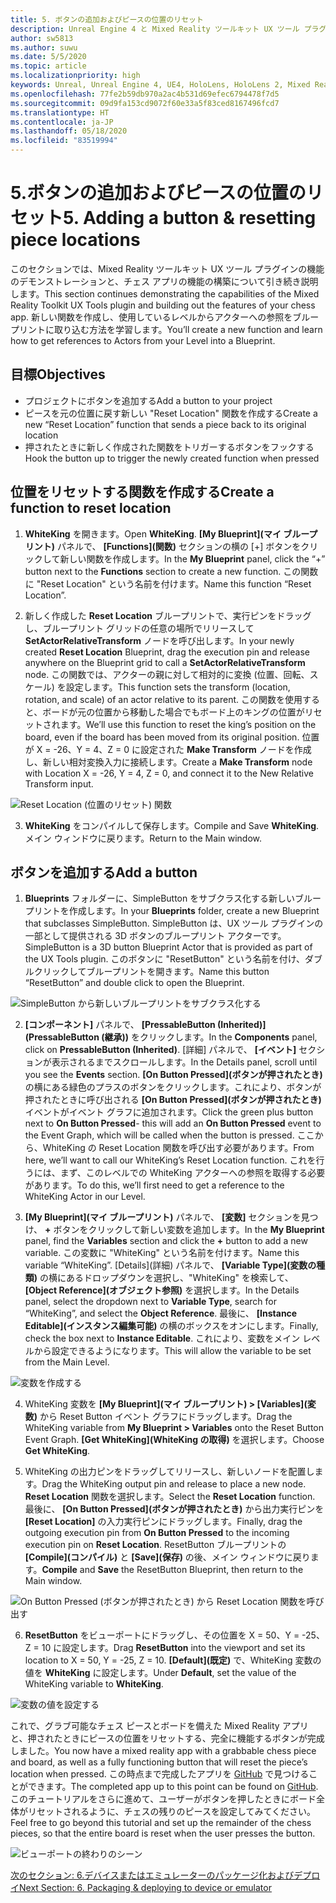 ```yaml
---
title: 5. ボタンの追加およびピースの位置のリセット
description: Unreal Engine 4 と Mixed Reality ツールキット UX ツール プラグインを使用して簡単なチェス アプリを構築するためのチュートリアルのパート 5
author: sw5813
ms.author: suwu
ms.date: 5/5/2020
ms.topic: article
ms.localizationpriority: high
keywords: Unreal, Unreal Engine 4, UE4, HoloLens, HoloLens 2, Mixed Reality, チュートリアル, 入門, mrtk, uxt, UX ツール, ドキュメント
ms.openlocfilehash: 77fe2b59db970a2ac4b531d69efec6794478f7d5
ms.sourcegitcommit: 09d9fa153cd9072f60e33a5f83ced8167496fcd7
ms.translationtype: HT
ms.contentlocale: ja-JP
ms.lasthandoff: 05/18/2020
ms.locfileid: "83519994"
---
```

# <a name="5-adding-a-button--resetting-piece-locations"></a><span data-ttu-id="1e466-104">5.ボタンの追加およびピースの位置のリセット</span><span class="sxs-lookup"><span data-stu-id="1e466-104">5. Adding a button & resetting piece locations</span></span>

<span data-ttu-id="1e466-105">このセクションでは、Mixed Reality ツールキット UX ツール プラグインの機能のデモンストレーションと、チェス アプリの機能の構築について引き続き説明します。</span><span class="sxs-lookup"><span data-stu-id="1e466-105">This section continues demonstrating the capabilities of the Mixed Reality Toolkit UX Tools plugin and building out the features of your chess app.</span></span> <span data-ttu-id="1e466-106">新しい関数を作成し、使用しているレベルからアクターへの参照をブループリントに取り込む方法を学習します。</span><span class="sxs-lookup"><span data-stu-id="1e466-106">You’ll create a new function and learn how to get references to Actors from your Level into a Blueprint.</span></span>

## <a name="objectives"></a><span data-ttu-id="1e466-107">目標</span><span class="sxs-lookup"><span data-stu-id="1e466-107">Objectives</span></span>

* <span data-ttu-id="1e466-108">プロジェクトにボタンを追加する</span><span class="sxs-lookup"><span data-stu-id="1e466-108">Add a button to your project</span></span>
* <span data-ttu-id="1e466-109">ピースを元の位置に戻す新しい "Reset Location" 関数を作成する</span><span class="sxs-lookup"><span data-stu-id="1e466-109">Create a new “Reset Location” function that sends a piece back to its original location</span></span>
* <span data-ttu-id="1e466-110">押されたときに新しく作成された関数をトリガーするボタンをフックする</span><span class="sxs-lookup"><span data-stu-id="1e466-110">Hook the button up to trigger the newly created function when pressed</span></span>

## <a name="create-a-function-to-reset-location"></a><span data-ttu-id="1e466-111">位置をリセットする関数を作成する</span><span class="sxs-lookup"><span data-stu-id="1e466-111">Create a function to reset location</span></span>

1.  <span data-ttu-id="1e466-112">**WhiteKing** を開きます。</span><span class="sxs-lookup"><span data-stu-id="1e466-112">Open **WhiteKing**.</span></span> <span data-ttu-id="1e466-113">**[My Blueprint]\(マイ ブループリント\)** パネルで、 **[Functions]\(関数\)** セクションの横の [+] ボタンをクリックして新しい関数を作成します。</span><span class="sxs-lookup"><span data-stu-id="1e466-113">In the **My Blueprint** panel, click the “+” button next to the **Functions** section to create a new function.</span></span> <span data-ttu-id="1e466-114">この関数に "Reset Location" という名前を付けます。</span><span class="sxs-lookup"><span data-stu-id="1e466-114">Name this function “Reset Location”.</span></span> 

2.  <span data-ttu-id="1e466-115">新しく作成した **Reset Location** ブループリントで、実行ピンをドラッグし、ブループリント グリッドの任意の場所でリリースして **SetActorRelativeTransform** ノードを呼び出します。</span><span class="sxs-lookup"><span data-stu-id="1e466-115">In your newly created **Reset Location** Blueprint, drag the execution pin and release anywhere on the Blueprint grid to call a **SetActorRelativeTransform** node.</span></span> <span data-ttu-id="1e466-116">この関数では、アクターの親に対して相対的に変換 (位置、回転、スケール) を設定します。</span><span class="sxs-lookup"><span data-stu-id="1e466-116">This function sets the transform (location, rotation, and scale) of an actor relative to its parent.</span></span> <span data-ttu-id="1e466-117">この関数を使用すると、ボードが元の位置から移動した場合でもボード上のキングの位置がリセットされます。</span><span class="sxs-lookup"><span data-stu-id="1e466-117">We’ll use this function to reset the king’s position on the board, even if the board has been moved from its original position.</span></span> <span data-ttu-id="1e466-118">位置が X = -26、Y = 4、Z = 0 に設定された **Make Transform** ノードを作成し、新しい相対変換入力に接続します。</span><span class="sxs-lookup"><span data-stu-id="1e466-118">Create a **Make Transform** node with Location X = -26, Y = 4, Z = 0, and connect it to the New Relative Transform input.</span></span> 

![Reset Location (位置のリセット) 関数](images/unreal-uxt/5-function.PNG)

3.  <span data-ttu-id="1e466-120">**WhiteKing** をコンパイルして保存します。</span><span class="sxs-lookup"><span data-stu-id="1e466-120">Compile and Save **WhiteKing**.</span></span> <span data-ttu-id="1e466-121">メイン ウィンドウに戻ります。</span><span class="sxs-lookup"><span data-stu-id="1e466-121">Return to the Main window.</span></span> 

## <a name="add-a-button"></a><span data-ttu-id="1e466-122">ボタンを追加する</span><span class="sxs-lookup"><span data-stu-id="1e466-122">Add a button</span></span>

1.  <span data-ttu-id="1e466-123">**Blueprints** フォルダーに、SimpleButton をサブクラス化する新しいブループリントを作成します。</span><span class="sxs-lookup"><span data-stu-id="1e466-123">In your **Blueprints** folder, create a new Blueprint that subclasses SimpleButton.</span></span> <span data-ttu-id="1e466-124">SimpleButton は、UX ツール プラグインの一部として提供される 3D ボタンのブループリント アクターです。</span><span class="sxs-lookup"><span data-stu-id="1e466-124">SimpleButton is a 3D button Blueprint Actor that is provided as part of the UX Tools plugin.</span></span> <span data-ttu-id="1e466-125">このボタンに "ResetButton" という名前を付け、ダブルクリックしてブループリントを開きます。</span><span class="sxs-lookup"><span data-stu-id="1e466-125">Name this button “ResetButton” and double click to open the Blueprint.</span></span> 

![SimpleButton から新しいブループリントをサブクラス化する](images/unreal-uxt/5-subclass.PNG)

2.  <span data-ttu-id="1e466-127">**[コンポーネント]** パネルで、 **[PressableButton (Inherited)]\(PressableButton (継承)\)** をクリックします。</span><span class="sxs-lookup"><span data-stu-id="1e466-127">In the **Components** panel, click on **PressableButton (Inherited)**.</span></span> <span data-ttu-id="1e466-128">[詳細] パネルで、 **[イベント]** セクションが表示されるまでスクロールします。</span><span class="sxs-lookup"><span data-stu-id="1e466-128">In the Details panel, scroll until you see the **Events** section.</span></span> <span data-ttu-id="1e466-129">**[On Button Pressed]\(ボタンが押されたとき\)** の横にある緑色のプラスのボタンをクリックします。これにより、ボタンが押されたときに呼び出される **[On Button Pressed]\(ボタンが押されたとき\)** イベントがイベント グラフに追加されます。</span><span class="sxs-lookup"><span data-stu-id="1e466-129">Click the green plus button next to **On Button Pressed**- this will add an **On Button Pressed** event to the Event Graph, which will be called when the button is pressed.</span></span> <span data-ttu-id="1e466-130">ここから、WhiteKing の Reset Location 関数を呼び出す必要があります。</span><span class="sxs-lookup"><span data-stu-id="1e466-130">From here, we’ll want to call our WhiteKing’s Reset Location function.</span></span> <span data-ttu-id="1e466-131">これを行うには、まず、このレベルでの WhiteKing アクターへの参照を取得する必要があります。</span><span class="sxs-lookup"><span data-stu-id="1e466-131">To do this, we’ll first need to get a reference to the WhiteKing Actor in our Level.</span></span> 

3.  <span data-ttu-id="1e466-132">**[My Blueprint]\(マイ ブループリント\)** パネルで、 **[変数]** セクションを見つけ、 **+** ボタンをクリックして新しい変数を追加します。</span><span class="sxs-lookup"><span data-stu-id="1e466-132">In the **My Blueprint** panel, find the **Variables** section and click the **+** button to add a new variable.</span></span> <span data-ttu-id="1e466-133">この変数に "WhiteKing" という名前を付けます。</span><span class="sxs-lookup"><span data-stu-id="1e466-133">Name this variable “WhiteKing”.</span></span> <span data-ttu-id="1e466-134">[Details]\(詳細\) パネルで、 **[Variable Type]\(変数の種類\)** の横にあるドロップダウンを選択し、"WhiteKing" を検索して、 **[Object Reference]\(オブジェクト参照\)** を選択します。</span><span class="sxs-lookup"><span data-stu-id="1e466-134">In the Details panel, select the dropdown next to **Variable Type**, search for “WhiteKing”, and select the **Object Reference**.</span></span> <span data-ttu-id="1e466-135">最後に、 **[Instance Editable]\(インスタンス編集可能\)** の横のボックスをオンにします。</span><span class="sxs-lookup"><span data-stu-id="1e466-135">Finally, check the box next to **Instance Editable**.</span></span> <span data-ttu-id="1e466-136">これにより、変数をメイン レベルから設定できるようになります。</span><span class="sxs-lookup"><span data-stu-id="1e466-136">This will allow the variable to be set from the Main Level.</span></span> 

![変数を作成する](images/unreal-uxt/5-var.PNG)

4.  <span data-ttu-id="1e466-138">WhiteKing 変数を **[My Blueprint]\(マイ ブループリント\) > [Variables]\(変数\)** から Reset Button イベント グラフにドラッグします。</span><span class="sxs-lookup"><span data-stu-id="1e466-138">Drag the WhiteKing variable from **My Blueprint > Variables** onto the Reset Button Event Graph.</span></span> <span data-ttu-id="1e466-139">**[Get WhiteKing]\(WhiteKing の取得\)** を選択します。</span><span class="sxs-lookup"><span data-stu-id="1e466-139">Choose **Get WhiteKing**.</span></span> 

5.  <span data-ttu-id="1e466-140">WhiteKing の出力ピンをドラッグしてリリースし、新しいノードを配置します。</span><span class="sxs-lookup"><span data-stu-id="1e466-140">Drag the WhiteKing output pin and release to place a new node.</span></span> <span data-ttu-id="1e466-141">**Reset Location** 関数を選択します。</span><span class="sxs-lookup"><span data-stu-id="1e466-141">Select the **Reset Location** function.</span></span> <span data-ttu-id="1e466-142">最後に、 **[On Button Pressed]\(ボタンが押されたとき\)** から出力実行ピンを **[Reset Location]** の入力実行ピンにドラッグします。</span><span class="sxs-lookup"><span data-stu-id="1e466-142">Finally, drag the outgoing execution pin from **On Button Pressed** to the incoming execution pin on **Reset Location**.</span></span> <span data-ttu-id="1e466-143">ResetButton ブループリントの **[Compile]\(コンパイル\)** と **[Save]\(保存\)** の後、メイン ウィンドウに戻ります。</span><span class="sxs-lookup"><span data-stu-id="1e466-143">**Compile** and **Save** the ResetButton Blueprint, then return to the Main window.</span></span> 

![On Button Pressed (ボタンが押されたとき) から Reset Location 関数を呼び出す](images/unreal-uxt/5-callresetloc.PNG)

6.  <span data-ttu-id="1e466-145">**ResetButton** をビューポートにドラッグし、その位置を X = 50、Y = -25、Z = 10 に設定します。</span><span class="sxs-lookup"><span data-stu-id="1e466-145">Drag **ResetButton** into the viewport and set its location to X = 50, Y = -25, Z = 10.</span></span> <span data-ttu-id="1e466-146">**[Default]\(既定\)** で、WhiteKing 変数の値を **WhiteKing** に設定します。</span><span class="sxs-lookup"><span data-stu-id="1e466-146">Under **Default**, set the value of the WhiteKing variable to **WhiteKing**.</span></span>

![変数の値を設定する](images/unreal-uxt/5-buttonlevel.PNG)

<span data-ttu-id="1e466-148">これで、グラブ可能なチェス ピースとボードを備えた Mixed Reality アプリと、押されたときにピースの位置をリセットする、完全に機能するボタンが完成しました。</span><span class="sxs-lookup"><span data-stu-id="1e466-148">You now have a mixed reality app with a grabbable chess piece and board, as well as a fully functioning button that will reset the piece’s location when pressed.</span></span> <span data-ttu-id="1e466-149">この時点まで完成したアプリを [GitHub](https://github.com/microsoft/MixedReality-Unreal-Samples/tree/master/ChessApp) で見つけることができます。</span><span class="sxs-lookup"><span data-stu-id="1e466-149">The completed app up to this point can be found on [GitHub](https://github.com/microsoft/MixedReality-Unreal-Samples/tree/master/ChessApp).</span></span> <span data-ttu-id="1e466-150">このチュートリアルをさらに進めて、ユーザーがボタンを押したときにボード全体がリセットされるように、チェスの残りのピースを設定してみてください。</span><span class="sxs-lookup"><span data-stu-id="1e466-150">Feel free to go beyond this tutorial and set up the remainder of the chess pieces, so that the entire board is reset when the user presses the button.</span></span>

![ビューポートの終わりのシーン](images/unreal-uxt/5-endscene.PNG)

[<span data-ttu-id="1e466-152">次のセクション: 6.デバイスまたはエミュレーターのパッケージ化およびデプロイ</span><span class="sxs-lookup"><span data-stu-id="1e466-152">Next Section: 6. Packaging & deploying to device or emulator</span></span>](unreal-uxt-ch6.md)
